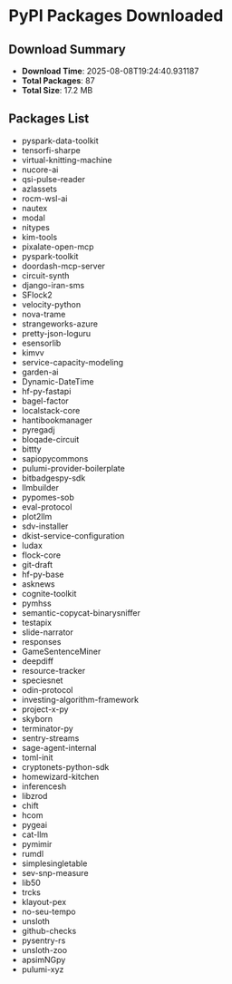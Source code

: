 # PyPI Packages Downloaded

## Download Summary
- **Download Time**: 2025-08-08T19:24:40.931187
- **Total Packages**: 87
- **Total Size**: 17.2 MB

## Packages List
- pyspark-data-toolkit
- tensorfi-sharpe
- virtual-knitting-machine
- nucore-ai
- qsi-pulse-reader
- azlassets
- rocm-wsl-ai
- nautex
- modal
- nitypes
- kim-tools
- pixalate-open-mcp
- pyspark-toolkit
- doordash-mcp-server
- circuit-synth
- django-iran-sms
- SFlock2
- velocity-python
- nova-trame
- strangeworks-azure
- pretty-json-loguru
- esensorlib
- kimvv
- service-capacity-modeling
- garden-ai
- Dynamic-DateTime
- hf-py-fastapi
- bagel-factor
- localstack-core
- hantibookmanager
- pyregadj
- bloqade-circuit
- bittty
- sapiopycommons
- pulumi-provider-boilerplate
- bitbadgespy-sdk
- llmbuilder
- pypomes-sob
- eval-protocol
- plot2llm
- sdv-installer
- dkist-service-configuration
- ludax
- flock-core
- git-draft
- hf-py-base
- asknews
- cognite-toolkit
- pymhss
- semantic-copycat-binarysniffer
- testapix
- slide-narrator
- responses
- GameSentenceMiner
- deepdiff
- resource-tracker
- speciesnet
- odin-protocol
- investing-algorithm-framework
- project-x-py
- skyborn
- terminator-py
- sentry-streams
- sage-agent-internal
- toml-init
- cryptonets-python-sdk
- homewizard-kitchen
- inferencesh
- libzrod
- chift
- hcom
- pygeai
- cat-llm
- pymimir
- rumdl
- simplesingletable
- sev-snp-measure
- lib50
- trcks
- klayout-pex
- no-seu-tempo
- unsloth
- github-checks
- pysentry-rs
- unsloth-zoo
- apsimNGpy
- pulumi-xyz
